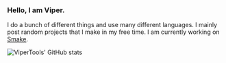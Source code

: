 ### Hello, I am Viper.
I do a bunch of different things and use many different languages. I mainly post random projects that I make in my free time. I am currently working on [Smake](https://github.com/Syntad/smake).

![ViperTools' GitHub stats](https://github-readme-stats.vercel.app/api?username=ViperTools&show_icons=true&hide_border=true&theme=dark)

